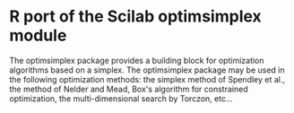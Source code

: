 
# R port of the Scilab optimsimplex module

The optimsimplex package provides a building block for optimization algorithms based on a simplex. The optimsimplex package may be used in the following optimization methods: the simplex method of Spendley et al., the method of Nelder and Mead, Box's algorithm for constrained optimization, the multi-dimensional search by Torczon, etc...